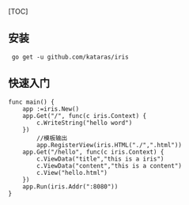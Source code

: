 [TOC]

## 安装
` go get -u github.com/kataras/iris`

## 快速入门
```
func main() {
	app :=iris.New()
	app.Get("/", func(c iris.Context) {
		c.WriteString("hello word")
	})
        //模板输出
        app.RegisterView(iris.HTML("./",".html"))
	app.Get("/hello", func(c iris.Context) {
		c.ViewData("title","this is a iris")
		c.ViewData("content","this is a content")
		c.View("hello.html")
	})
	app.Run(iris.Addr(":8080"))
}
```
